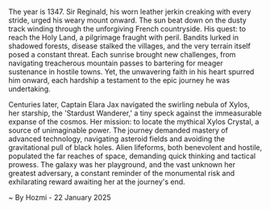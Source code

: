 
The year is 1347.  Sir Reginald, his worn leather jerkin creaking with every stride, urged his weary mount onward.  The sun beat down on the dusty track winding through the unforgiving French countryside.  His quest: to reach the Holy Land, a pilgrimage fraught with peril. Bandits lurked in shadowed forests, disease stalked the villages, and the very terrain itself posed a constant threat.  Each sunrise brought new challenges, from navigating treacherous mountain passes to bartering for meager sustenance in hostile towns. Yet, the unwavering faith in his heart spurred him onward, each hardship a testament to the epic journey he was undertaking.

Centuries later, Captain Elara Jax navigated the swirling nebula of Xylos, her starship, the 'Stardust Wanderer,' a tiny speck against the immeasurable expanse of the cosmos.  Her mission: to locate the mythical Xylos Crystal, a source of unimaginable power.  The journey demanded mastery of advanced technology, navigating asteroid fields and avoiding the gravitational pull of black holes.  Alien lifeforms, both benevolent and hostile, populated the far reaches of space, demanding quick thinking and tactical prowess.  The galaxy was her playground, and the vast unknown her greatest adversary, a constant reminder of the monumental risk and exhilarating reward awaiting her at the journey's end.

~ By Hozmi - 22 January 2025
